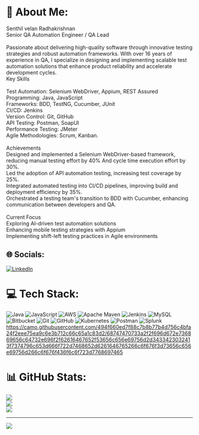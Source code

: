 # 💫 About Me:
Senthil velan Radhakrishnan<br>Senior QA Automation Engineer / QA Lead<br><br>Passionate about delivering high-quality software through innovative testing strategies and robust automation frameworks. With over 16 years of experience in QA, I specialize in designing and implementing scalable test automation solutions that enhance product reliability and accelerate development cycles.<br>Key Skills<br><br>Test Automation: Selenium WebDriver, Appium, REST Assured<br>Programming: Java, JavaScript<br>Frameworks: BDD, TestNG, Cucumber, JUnit<br>CI/CD: Jenkins<br>Version Control: Git, GitHub<br>API Testing: Postman, SoapUI<br>Performance Testing: JMeter<br>Agile Methodologies: Scrum, Kanban.<br><br>Achievements<br>Designed and implemented a Selenium WebDriver-based framework, reducing manual testing effort by 40% And cycle time execution effort by 30%.<br>Led the adoption of API automation testing, increasing test coverage by 25%.<br>Integrated automated testing into CI/CD pipelines, improving build and deployment efficiency by 35%.<br>Orchestrated a testing team's transition to BDD with Cucumber, enhancing communication between developers and QA.<br><br>Current Focus<br>Exploring AI-driven test automation solutions<br>Enhancing mobile testing strategies with Appium<br>Implementing shift-left testing practices in Agile environments<br>


## 🌐 Socials:
[![LinkedIn](https://img.shields.io/badge/LinkedIn-%230077B5.svg?logo=linkedin&logoColor=white)](https://linkedin.com/in/linkedin.link) 

# 💻 Tech Stack:
![Java](https://img.shields.io/badge/java-%23ED8B00.svg?style=plastic&logo=openjdk&logoColor=white) ![JavaScript](https://img.shields.io/badge/javascript-%23323330.svg?style=plastic&logo=javascript&logoColor=%23F7DF1E) ![AWS](https://img.shields.io/badge/AWS-%23FF9900.svg?style=plastic&logo=amazon-aws&logoColor=white) ![Apache Maven](https://img.shields.io/badge/Apache%20Maven-C71A36?style=plastic&logo=Apache%20Maven&logoColor=white) ![Jenkins](https://img.shields.io/badge/jenkins-%232C5263.svg?style=plastic&logo=jenkins&logoColor=white) ![MySQL](https://img.shields.io/badge/mysql-4479A1.svg?style=plastic&logo=mysql&logoColor=white) ![Bitbucket](https://img.shields.io/badge/bitbucket-%230047B3.svg?style=plastic&logo=bitbucket&logoColor=white) ![Git](https://img.shields.io/badge/git-%23F05033.svg?style=plastic&logo=git&logoColor=white) ![GitHub](https://img.shields.io/badge/github-%23121011.svg?style=plastic&logo=github&logoColor=white) ![Kubernetes](https://img.shields.io/badge/kubernetes-%23326ce5.svg?style=plastic&logo=kubernetes&logoColor=white) ![Postman](https://img.shields.io/badge/Postman-FF6C37?style=plastic&logo=postman&logoColor=white) ![Splunk](https://img.shields.io/badge/splunk-%23000000.svg?style=plastic&logo=splunk&logoColor=white) https://camo.githubusercontent.com/494f660ed7f88c7b8b77b4d756c4bfa24f2eee75ea9c6e3b712c66c65a1c83d2/68747470733a2f2f696d672e736869656c64732e696f2f62616467652f53656c656e69756d2d3433423032413f7374796c653d666f722d7468652d6261646765266c6f676f3d73656c656e69756d266c6f676f436f6c6f723d7768697465
# 📊 GitHub Stats:
![](https://github-readme-stats.vercel.app/api?username=rsenthil85&theme=default&hide_border=false&include_all_commits=false&count_private=false)<br/>
![](https://github-readme-streak-stats.herokuapp.com/?user=rsenthil85&theme=default&hide_border=false)<br/>
![](https://github-readme-stats.vercel.app/api/top-langs/?username=rsenthil85&theme=default&hide_border=false&include_all_commits=false&count_private=false&layout=compact)

---
[![](https://visitcount.itsvg.in/api?id=rsenthil85&icon=0&color=0)](https://visitcount.itsvg.in)

<!-- Proudly created with GPRM ( https://gprm.itsvg.in ) -->
